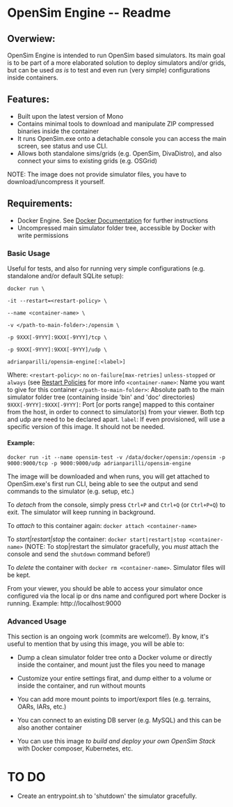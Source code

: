 # OpenSim Engine -- Readme

## Overwiew:
OpenSim Engine is intended to run OpenSim based simulators. Its main goal is to be part of a more elaborated solution to deploy simulators and/or grids, but can be used *as is* to test and even run (very simple) configurations inside containers.

## Features:
- Built upon the latest version of Mono
- Contains minimal tools to download and manipulate ZIP compressed binaries inside the container
- It runs OpenSim.exe onto a detachable console you can access the main screen, see status and use CLI.
- Allows both standalone sims/grids (e.g. OpenSim, DivaDistro), and also connect your sims to existing grids (e.g. OSGrid)

NOTE: The image does not provide simulator files, you have to download/uncompress it yourself.

## Requirements:
- Docker Engine. See [Docker Documentation](https://docs.docker.com/get-docker/) for further instructions
- Uncompressed main simulator folder tree, accessible by Docker with write permissions

### Basic Usage
Useful for tests, and also for running very simple configurations (e.g. standalone and/or default SQLite setup):

`docker run \`

`-it --restart=<restart-policy> \`

`--name <container-name> \`

`-v </path-to-main-folder>:/opensim \`

`-p 9XXX[-9YYY]:9XXX[-9YYY]/tcp \`

`-p 9XXX[-9YYY]:9XXX[-9YYY]/udp \`

`adrianparilli/opensim-engine[:<label>]`

Where:
`<restart-policy>`: `no` `on-failure[max-retries]` `unless-stopped` or `always` (see [Restart Policies](https://docs.docker.com/engine/reference/commandline/run/#restart-policies---restart) for more info
`<container-name>`: Name you want to give for this container
`</path-to-main-folder>`: Absolute path to the main simulator folder tree (containing inside 'bin' and 'doc' directories)
`9XXX[-9YYY]:9XXX[-9YYY]`: Port [or ports range] mapped to this container from the host, in order to connect to simulator(s) from your viewer. Both tcp and udp are need to be declared apart.
`label`: If even provisioned, will use a specific version of this image. It should not be needed.

#### Example:

`docker run -it --name opensim-test -v /data/docker/opensim:/opensim -p 9000:9000/tcp -p 9000:9000/udp adrianparilli/opensim-engine`

The image will be downloaded and when runs, you will get attached to OpenSim.exe's first run CLI, being able to see the output and send commands to the simulator (e.g. setup, etc.)

To *detach* from the console, simply press `Ctrl+P` and `Ctrl+Q` (or `Ctrl+P+Q`) to exit. The simulator will keep running in background.

To *attach* to this container again: `docker attach <container-name>`

To *start|restart|stop* the container: `docker start|restart|stop <container-name>`
(NOTE: To stop|restart the simulator gracefully, you *must* attach the console and send the `shutdown` command before!)

To *delete* the container with `docker rm <container-name>`. Simulator files will be kept.


From your viewer, you should be able to access your simulator once configured via the local ip or dns name and configured port where Docker is running.
Example: http://localhost:9000


### Advanced Usage
This section is an ongoing work (commits are welcome!). By know, it's useful to mention that by using this image, you will be able to:

- Dump a clean simulator folder tree onto a Docker volume or directly inside the container, and mount just the files you need to manage

- Customize your entire settings firat, and dump either to a volume or inside the container, and run without mounts

- You can add more mount points to import/export files (e.g. terrains, OARs, IARs, etc.)

- You can connect to an existing DB server (e.g. MySQL) and this can be also another container

- You can use this image *to build and deploy your own OpenSim Stack* with Docker composer, Kubernetes, etc.

# TO DO

- Create an entrypoint.sh to 'shutdown' the simulator gracefully.
